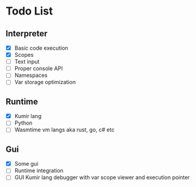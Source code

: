 # Todo List

## Interpreter
  - [x] Basic code execution
  - [x] Scopes
  - [ ] Text input
  - [ ] Proper console API
  - [ ] Namespaces
  - [ ] Var storage optimization

## Runtime
  - [x] Kumir lang
  - [ ] Python
  - [ ] Wasmtime vm langs aka rust, go, c# etc

## Gui
  - [x] Some gui
  - [ ] Runtime integration
  - [ ] GUI Kumir lang debugger with var scope viewer and execution pointer
